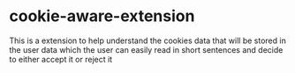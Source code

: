 # cookie-aware-extension
This is a extension to help understand the cookies data that will be stored in the user data which the user can easily read in short sentences and decide to either accept it or reject it
